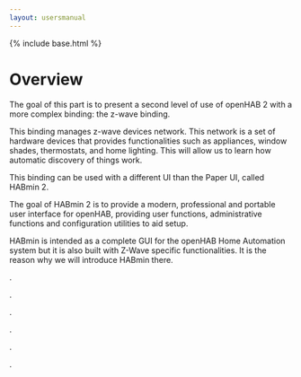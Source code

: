 ```yaml
---
layout: usersmanual
---
```


{% include base.html %}

# Overview

The goal of this part is to present a second level of use of openHAB 2 with a more complex binding: the z-wave binding.

This binding manages z-wave devices network. This network is a set of hardware devices that provides functionalities such as appliances, window shades, thermostats, and home lighting. This will allow us to learn how automatic discovery of things work.

This binding can be used with a different UI than the Paper UI, called HABmin 2.

The goal of HABmin 2 is to provide a modern, professional and portable user interface for openHAB, providing user functions, administrative functions and configuration utilities to aid setup. 

HABmin is intended as a complete GUI for the openHAB Home Automation system but it is also built with Z-Wave specific functionalities. It is the reason why we will introduce HABmin there.

.

.

.

.

.

.

